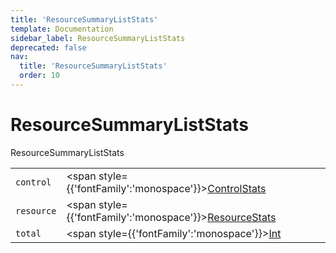 ```yaml
---
title: 'ResourceSummaryListStats'
template: Documentation
sidebar_label: ResourceSummaryListStats
deprecated: false
nav:
  title: 'ResourceSummaryListStats'
  order: 10
---
```


# ResourceSummaryListStats

<div style={{'fontFamily':'monospace'}}><span style={{'fontSize':'1.5rem','fontWeight':500}}>ResourceSummaryListStats</span></div>





| | | |
| -- | -- | -- |
| `control` | <span style={{'fontFamily':'monospace'}}><a href="/guardrails/docs/reference/graphql/object/ControlStats">ControlStats</a></span> |  |
| `resource` | <span style={{'fontFamily':'monospace'}}><a href="/guardrails/docs/reference/graphql/object/ResourceStats">ResourceStats</a></span> |  |
| `total` | <span style={{'fontFamily':'monospace'}}><a href="/guardrails/docs/reference/graphql/scalar/Int">Int</a></span> |  |